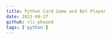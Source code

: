 ```yaml
---
title: Python Card Game and Bot Player
date: 2021-09-27
github: cli-phazed
tags: ['python']
---
```

